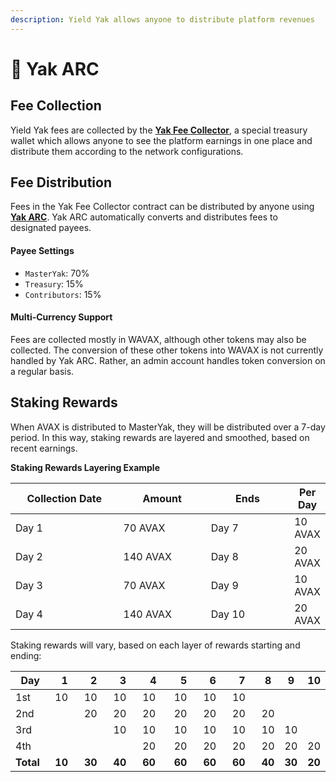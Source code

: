 ```yaml
---
description: Yield Yak allows anyone to distribute platform revenues
---
```


# 🏧 Yak ARC

## Fee Collection

Yield Yak fees are collected by the [**Yak Fee Collector**](treasury.md#yak-fee-collector), a special treasury wallet which allows anyone to see the platform earnings in one place and distribute them according to the network configurations.

## Fee Distribution

Fees in the Yak Fee Collector contract can be distributed by anyone using [**Yak ARC**](https://yieldyak.com/arc). Yak ARC automatically converts and distributes fees to designated payees.

#### Payee Settings

* `MasterYak`: 70%
* `Treasury`: 15%
* `Contributors`: 15%

#### Multi-Currency Support

Fees are collected mostly in WAVAX, although other tokens may also be collected. The conversion of these other tokens into WAVAX is not currently handled by Yak ARC. Rather, an admin account handles token conversion on a regular basis.

## Staking Rewards

When AVAX is distributed to MasterYak, they will be distributed over a 7-day period. In this way, staking rewards are layered and smoothed, based on recent earnings.

**Staking Rewards Layering Example**

<table><thead><tr><th width="188.7142857142857">Collection Date</th><th width="150">Amount</th><th width="150">Ends</th><th>Per Day</th></tr></thead><tbody><tr><td>Day 1</td><td>70 AVAX</td><td>Day 7</td><td>10 AVAX</td></tr><tr><td>Day 2</td><td>140 AVAX</td><td>Day 8</td><td>20 AVAX</td></tr><tr><td>Day 3</td><td>70 AVAX</td><td>Day 9</td><td>10 AVAX</td></tr><tr><td>Day 4</td><td>140 AVAX</td><td>Day 10</td><td>20 AVAX</td></tr></tbody></table>

Staking rewards will vary, based on each layer of rewards starting and ending:

<table><thead><tr><th width="150">Day</th><th width="150">1</th><th width="150">2</th><th width="150">3</th><th width="200">4</th><th width="150">5</th><th width="150">6</th><th width="150">7</th><th>8</th><th>9</th><th>10</th></tr></thead><tbody><tr><td>1st</td><td>10</td><td>10</td><td>10</td><td>10</td><td>10</td><td>10</td><td>10</td><td></td><td></td><td></td></tr><tr><td>2nd</td><td></td><td>20</td><td>20</td><td>20</td><td>20</td><td>20</td><td>20</td><td>20</td><td></td><td></td></tr><tr><td>3rd</td><td></td><td></td><td>10</td><td>10</td><td>10</td><td>10</td><td>10</td><td>10</td><td>10</td><td></td></tr><tr><td>4th</td><td></td><td></td><td></td><td>20</td><td>20</td><td>20</td><td>20</td><td>20</td><td>20</td><td>20</td></tr><tr><td><strong>Total</strong></td><td><strong>10</strong></td><td><strong>30</strong></td><td><strong>40</strong></td><td><strong>60</strong></td><td><strong>60</strong></td><td><strong>60</strong></td><td><strong>60</strong></td><td><strong>40</strong></td><td><strong>30</strong></td><td><strong>20</strong></td></tr></tbody></table>

